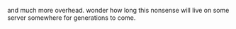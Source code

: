 and much more overhead.
wonder how long this nonsense will live on some server somewhere for generations to come.
